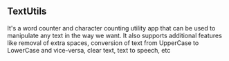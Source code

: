 ## TextUtils
It's a word counter and character counting utility app that can be used to manipulate any text in the way we want.
It also supports additional features like removal of extra spaces, conversion of text from UpperCase to LowerCase and vice-versa, clear text,
text to speech, etc
